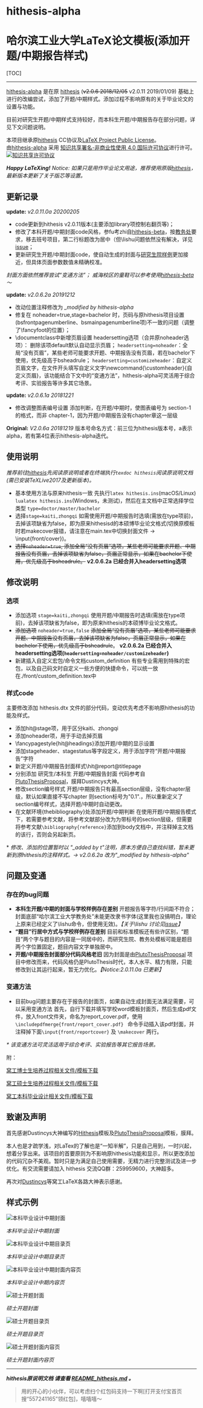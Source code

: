 # hithesis-alpha
# 哈尔滨工业大学LaTeX论文模板(添加开题/中期报告样式)


[TOC]

---


[hithesis-alpha](https://github.com/regulust/hithesis-alpha) 是在原 [hithesis](https://github.com/dustincys/hithesis) (~~v2.0.6 2018/12/05~~ v2.0.11 2019/01/09) 基础上进行的改编尝试，添加了开题/中期样式。添加过程不影响原有的关于毕业论文的设置与功能。

目前对研究生开题/中期样式支持较好，而本科生开题/中期报告存在部分问题，详见下文问题说明。

本项目继承原[hithesis](https://github.com/dustincys/hithesis) CC协议及[LaTeX Project Public License](https://www.latex-project.org/lppl/)。<br />由[hithesis-alpha](https://github.com/Regulust/hithesis-alpha) 采用 <a rel="license" href="http://creativecommons.org/licenses/by-nc/4.0/">知识共享署名-非商业性使用 4.0 国际许可协议</a>进行许可。
<a rel="license" href="http://creativecommons.org/licenses/by-nc/4.0/"><img alt="知识共享许可协议" style="border-width:0" src="https://i.creativecommons.org/l/by-nc/4.0/80x15.png" /></a>

***Happy LaTeXing!***
*Notice: 如果只是用作毕业论文用途，推荐使用原版[hithesis](https://github.com/dustincys/hithesis)，最新版本更新了关于版芯等设置。*
## 更新记录

**update:**
*v2.0.11.0a 20200205*
- code更新到hithesis v2.0.11版本(主要添加library项控制右翻页等)；
- 修改了本科开题/中期封面code风格，参fu考zhi自[hithesis-beta](https://github.com/specialpointcentral/hithesis-beta)，按[教务处](http://jwc.hit.edu.cn/2566/list.htm)要求，移去班号项目，第二行标题改为居中（但\lishu问题依然没有解决，详见[issue](https://github.com/Regulust/hithesis-alpha/issues/1)；
- 更新研究生开题/中期封面code，使自动生成的封面与[研究生院样例](http://hitgs.hit.edu.cn/e0/b2/c3359a123058/page.psp)更加接近，但具体页面参数数值未精确校准。

*封面方面依然推荐尝试“变通方法”；*
*威海校区的童鞋可以参考使用[hithesis-beta](https://github.com/specialpointcentral/hithesis-beta)～*

**update:**
*v2.0.6.2a 20191212*
- 改动位置注释修改为 *_modified by hithesis-alpha*
- 修复在 noheader=true,stage=bachelor 时，页码与原hithesis项目设置(bsfrontpagenumberline、bsmainpagenumberline项)不一致的问题（调整了\fancyfoot的位置）；
- \documentclass中新增页眉设置 headersetting选项（合并原noheader选项）：
删除该项default默认自动显示页眉；
`headersetting=noheader`：全局“没有页眉”，某些老师可能要求开题、中期报告没有页眉，若在bachelor下使用，优先级高于bsheadrule；
`headersetting=customizeheader`：自定义页眉文字，在文件开头填写自定义文字\newcommand{\customheader}{自定义页眉}，该功能结合下文中的“变通方法”，hithesis-alpha可灵活用于综合考评、实验报告等许多其它场景。

**update:**
*v2.0.6.1a 20181221*
- 修改调整图表编号设置
添加判断，在开题/中期时，使图表编号为 section-1 的格式，而非 chapter-1，因为开题/中期报告没有chapter章这一层级

**Original:**
*V2.0.6a 20181219*
版本号命名方式：前三位为hithesis版本号，a表示alpha，若有第4位表示hithesis-alpha迭代。

## 使用说明
*推荐前往[hithesis](https://github.com/dustincys/hithesis)先阅读原说明或者在终端执行```texdoc hithesis```阅读原说明文档(需已安装TeXLive2017及更新版本)。*
- 基本使用方法与原来hithesis一致
先执行```latex hithesis.ins```(macOS/Linux) ```lualatex hithesis.ins```(Windows，未测试)，然后在主文档中正常选择学位类型 ```type=doctor/master/bachelor```
- 选择```stage=kaiti,zhongqi```
如需使用开题/中期报告时选填(需放在type项前)，去掉该项缺省为false，即为原来hithesisd的本硕博毕业论文格式(切换原模板时若makecover报错，请注意在main.tex中切换封面文件 -> \input{front/cover})。
- ~~选择```noheader=true```,
添加全局“没有页眉”选项，某些老师可能要求开题、中期报告没有页眉，去掉该项缺省为false，页眉正常显示，如果在bachelor下使用，优先级高于bsheadrule。~~ **v2.0.6.2a 已经合并入headersetting选项**

## 修改说明
### 选项
- 添加选项 ```stage=kaiti,zhongqi```
使用开题/中期报告时选填(需放在type项前)，去掉该项缺省为false，即为原来hithesis的本硕博毕业论文格式。
- ~~添加选项~~  ```noheader=true,false```
 ~~添加全局“没有页眉”选项，某些老师可能要求开题、中期报告没有页眉，去掉该项缺省为false，页眉正常显示，如果在bachelor下使用，优先级高于bsheadrule~~。   **v2.0.6.2a 已经合并入headersetting选项(`headersetting=noheader/customizeheader`)**
- 新建插入自定义宏包/命令文档custom_definition
有些专业需用到特殊的宏包，以及自己码文时自定义一些方便的快捷命令，可以统一放在./front/custom_definition.tex中

### 样式code
主要修改添加 hithesis.dtx 文件的部分代码，变动优先考虑不影响原hithesis的功能及样式。
- 添加hit@stage项，用于区分kaiti、zhongqi
- 添加noheader项，用于手动去掉页眉
- \fancypagestyle{hit@headings}添加开题/中期的显示设置
- 添加stageheader、stagestatus等字段定义，用于添加字符“开题/中期报告”字符
- 新定义开题/中期报告封面样式\hit@report@titlepage
- 分别添加 研究生/本科生 开题/中期报告封面
代码参考自[PlutoThesisProposal](https://github.com/dustincys/PlutoThesisProposal)，膜拜Dustincys大神。
- 修改section编号样式
开题/中期报告只有最高section层级，没有chapter层级，默认如果直接不写chapter 则section标号为"0.1".，所以重新定义了section编号样式，选择开题/中期时自动更改。
- 在文献环境{thebibliography}处添加开题/中期判断
在使用开题/中期报告模式下，若需要参考文献，将参考文献部分改为为带标号的section层级，但需要将参考文献```\bibliography{reference}```添加到body文档中，并注释掉主文档的该行，否则会另起新页。

\* *修改、添加的位置暂时以 "_added by t"注明，原本方便自己查找纠错，暂未更新到原hithesis的注释样式。-> v2.0.6.2a 改为"_modified by hithesis-alpha"*


## 问题及变通
### 存在的bug问题
- **本科生开题/中期的封面与学校样例存在差别**
开题报告等字符/行间距不符合；封面底部“哈尔滨工业大学教务处”未能更改隶书字体(这里我也没搞明白，理论上原来已经定义了\lishu命令，但使用无效)。*【关于\lishu 讨论见[issue](https://github.com/Regulust/hithesis-alpha/issues/1)】*
- **“题目”行居中方式与学校样例存在差别**
目前和标准模板还有些许区别，“题目”两个字与题目的内容是一同居中的，而研究生院、教务处模板可能是题目两个字位置固定，题目内容文字单独居中。
- **开题/中期报告封面部分代码风格老旧**
因为封面是由[PlutoThesisProposal](https://github.com/dustincys/PlutoThesisProposal) 项目中修改而来，代码风格仍是PlutoThesis时代，本人水平、精力有限，只能修改到让其运行起来，暂无力优化。*【Notice:2.0.11.0a 已更新】*

### 变通方法
- 目前bug问题主要存在于报告的封面页，如果自动生成封面无法满足需要，可以采用变通方法
首先，自行下载并填写学校word模板封面页，然后生成pdf文件，放入front文件夹，命名为report_cover.pdf，使用
```\includepdfmerge{front/report_cover.pdf}	``` 命令手动插入该pdf封面，并注释掉下面```\input{front/reportcover}```  及 ```\makecover``` 两行。

*\* 该变通方法可灵活适用于综合考评、实验报告等其它报告场景。*

附：

[窝工博士生培养过程相关文件/模板下载](http://hitgs.hit.edu.cn/e0/a8/c3416a123048/page.psp)

[窝工硕士生培养过程相关文件/模板下载](http://hitgs.hit.edu.cn/e0/b2/c3359a123058/page.psp)

[窝工本科毕业设计相关文件/模板下载](http://jwc.hit.edu.cn/2566/list.htm)

## 致谢及声明
首先感谢Dustincys大神编写的[Hithesis](https://github.com/dustincys/hithesis)模板及[PlutoThesisProposal](https://github.com/dustincys/PlutoThesisProposal)模板，膜拜。

本人也是才疏学浅，对LaTex的了解也是“一知半解”，只是自己用到，一时兴起，想着分享出来。该项目的首要原则为不影响原hithesis功能和显示，所以更改添加的代码冗杂不美观。暂时只是为满足自己使用需要，无精力进行完整测试及进一步优化。有交流需要请加入 hithesis 交流QQ群：259959600，大神超多。

再次对[Dustincys](https://github.com/dustincys)等窝工LaTeX各路大神表示感谢。

## 样式示例

![本科毕业设计中期封面](https://res.cloudinary.com/regulus/image/upload/c_scale,q_99,w_600/v1545221844/Github/templete_bachelor_zhongqi_0.jpg)

*本科毕业设计中期封面*

![本科毕业设计中期目录页](https://res.cloudinary.com/regulus/image/upload/c_scale,q_99,w_600/v1545221846/Github/templete_bachelor_zhongqi_1.jpg)

*本科毕业设计中期目录页*

![本科毕业设计中期封面内容页](https://res.cloudinary.com/regulus/image/upload/c_scale,q_99,w_600/v1545402059/Github/templete_bachelor_zhongqi_2.jpg)

*本科毕业设计中期内容页*

![硕士开题封面](https://res.cloudinary.com/regulus/image/upload/c_scale,q_99,w_600/v1545221838/Github/templete_master_kaiti_0.jpg)

*硕士开题封面*

![硕士开题目录页](https://res.cloudinary.com/regulus/image/upload/c_scale,q_99,w_600/v1545221847/Github/templete_master_kaiti_1.jpg)

*硕士开题目录页*

![硕士开题封面内容页](https://res.cloudinary.com/regulus/image/upload/c_scale,q_99,w_600/v1545402067/Github/templete_master_kaiti_2.jpg)

*硕士开题封面内容页*

---
 ***hithesis原说明文档 请查看 [README_hithesis.md](https://github.com/dustincys/hithesis) 。***

 >用的开心的小伙伴，可以考虑扫个红包码支持一下啊[打开支付宝首页搜“557241165”领红包]，嘻嘻嘻～
